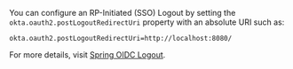 You can configure an RP-Initiated (SSO) Logout by setting the `okta.oauth2.postLogoutRedirectUri` property with an absolute URI such as:

```properties
okta.oauth2.postLogoutRedirectUri=http://localhost:8080/
```

For more details, visit [Spring OIDC Logout](https://developer.okta.com/blog/2020/03/27/spring-oidc-logout-options).
